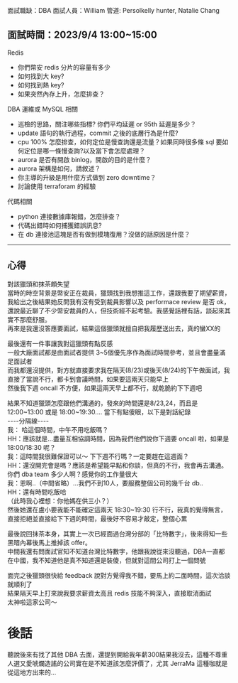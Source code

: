 面試職缺：DBA
面試人員：William
管道: Persolkelly hunter, Natalie Chang

## 面試時間：2023/9/4 13:00~15:00
Redis
- 你們幣安 redis 分片的容量有多少
- 如何找到大 key?
- 如何找到熱 key?
- 如果突然內存上升，怎麼排查？

DBA 運維或 MySQL 相關
- 巡檢的思路，關注哪些指標? 你們平均延遲 or 95th 延遲是多少？
- update 語句的執行過程，commit 之後的底層行為是什麼?
- cpu 100% 怎麼排查，如何定位是慢查詢還是流量？如果同時很多條 sql 要如何定位是哪一條慢查詢?以及當下會怎麼處理？
- aurora 是否有開啟 binlog，開啟的目的是什麼？
- aurora 架構是如何，請敘述？
- 你主導的升級是用什麼方式做到 zero downtime？
- 討論使用 terraforam 的經驗

代碼相關
- python 連接數據庫報錯，怎麼排查？
- 代碼出錯時如何捕獲錯誤訊息?
- 在 db 連接池這塊是否有做到模塊復用？沒做的話原因是什麼？

---
## 心得
對該獵頭和抹茶頗失望   
當時的時空背景是幣安正在裁員，獵頭找到我想推這工作，還跟我要了期望薪資，我給出之後結果她反問我有沒有受到裁員影響以及 performace review 是否 ok，還說最近聊了不少幣安裁員的人，但技術經不起考驗。我感覺話裡有話，談起來其實不那麼舒服。   
再來是我還沒答應要面試，結果這個獵頭就擅自把我履歷送出去，真的蠻XX的   
   
最後還有一件事讓我對這獵頭有點反感   
一般大廠面試都是由面試者提供 3~5個優先序作為面試時間參考，並且會盡量滿足面試者   
而我都還沒提供，對方就直接要求我在隔天(8/23)或後天(8/24)的下午做面試，我直接了當說不行，都卡到會議時間，如果要這兩天只能早上   
然後我下週 oncall 不方便，如果這兩天早上都不行，就乾脆約下下週吧   
   
結果不知道獵頭怎麼跟他們溝通的，發來的時間還是8/23,24，而且是 12:00~13:00 或是 18:00~19:30.... 當下有點傻眼，以下是對話紀錄   
----分隔線----   
我： 哈這個時間，中午不用吃飯嗎？   
HH：應該就是...盡量互相協調時間，因為我們他們說你下週要 oncall 啦，如果是 18:00/18:30 呢？   
我：這時間我很難保證可以～ 下下週不行嗎？一定要趕在這週面？   
HH：還沒開完會是嗎？應該是希望能早點和你談，但真的不行，我會再去溝通。你們 dba team 多少人啊？感覺你的工作量很大   
我：恩啊..（中間省略）...我們不到10人，要服務整個公司的幾千台 db..   
HH：還有時間吃飯哈   
（此時我心裡想：你他媽在供三小？）   
然後她還在盧小要我能不能確定這兩天 18:30~19:30 行不行，我真的覺得無言，直接拒絕並直接給下下週的時間，最後好不容易才敲定，整個心累   
   
最後說回抹茶本身，其實上一次已經面過台灣分部的「比特數字」，後來得知一些黑暗內幕後馬上推掉該 offer。   
中間我還有問面試官知不知道台灣比特數字，他跟我說從來沒聽過，DBA一直都在中國，我不知道他是真不知道還是裝傻，但就對這間公司打上一個問號   

面完之後獵頭很快給 feedback 說對方覺得我不錯，要馬上約二面時間，這次洽談就順利了   
結果隔天早上打來說我要求薪資太高且 redis 技能不夠深入，直接取消面試   
太神啦這家公司～   

# 後話
聽說後來有找了其他 DBA 去面，還提到開給我年薪300結果我沒去，這種不尊重人選又愛唬爛造謠的公司實在是不知道該怎麼評價了，尤其 JerraMa 這種咖就是從這地方出來的...
